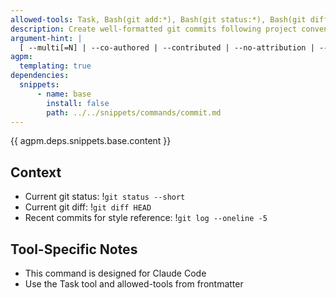 ```yaml
---
allowed-tools: Task, Bash(git add:*), Bash(git status:*), Bash(git diff:*), Bash(git commit:*), Bash(git log:*), Bash(git show:*), Read, Glob, Grep, TodoWrite
description: Create well-formatted git commits following project conventions - supports single or multiple logically grouped commits
argument-hint: |
  [ --multi[=N] | --co-authored | --contributed | --no-attribution | --include-untracked ] [ paths... ] [ message ] - e.g., "--multi" or "--multi=3" for multiple commits or "tests/" for specific paths
agpm:
  templating: true
dependencies:
  snippets:
      - name: base
        install: false
        path: ../../snippets/commands/commit.md
---
```


{{ agpm.deps.snippets.base.content }}

## Context

- Current git status: !`git status --short`
- Current git diff: !`git diff HEAD`
- Recent commits for style reference: !`git log --oneline -5`

## Tool-Specific Notes

- This command is designed for Claude Code
- Use the Task tool and allowed-tools from frontmatter
